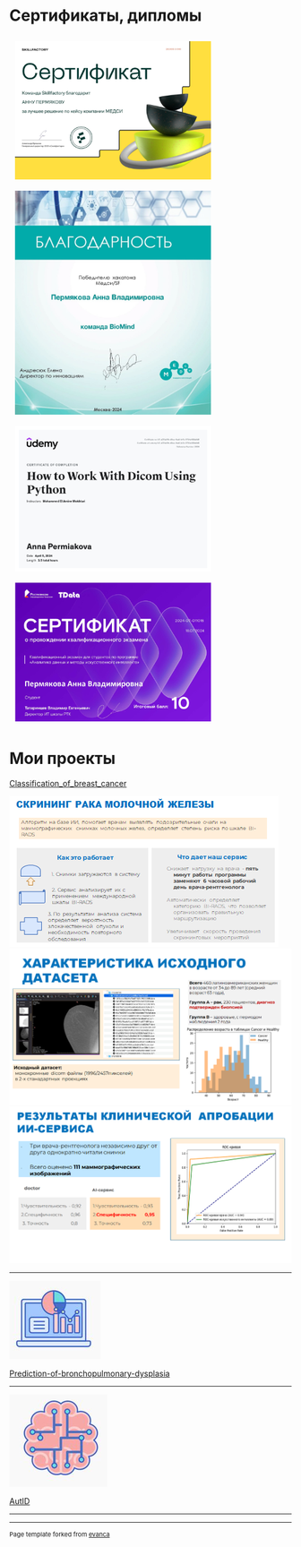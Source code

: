 # Сертификаты, дипломы 

<div style="display: flex; flex-wrap: wrap;">
  <img src="images/сертификат_х.jpg?raw=true" style="width: 350px; margin: 10px;"/>
  <img src="images/Благодарность.jpg?raw=true" style="width: 350px; margin: 10px;"/>
  <img src="images/серт.jpg?raw=true" style="width: 350px; margin: 10px;"/>
  <img src="images/Пермякова Анна Владимировна_серификат РТ_page-0001.jpg?raw=true" style="width: 350px; margin: 10px;"/>
</div>



# Мои проекты


[Classification_of_breast_cancer](https://github.com/annapermiakova/Stream-it_model_cancer_mammae/)


<img src="images/1.1.3.png?raw=true"/> 

<img src="images/1.1.5.png?raw=true"/> 

 <img src="images/1.1.4.png?raw=true"/> 
 
---
<img src="images/2.png?raw=true"/>

[Prediction-of-bronchopulmonary-dysplasia](https://github.com/annapermiakova/Prediction-of-bronchopulmonary-dysplasia/)


---
<img src="images/3.png?raw=true"/>

[AutID](https://github.com/annapermiakova/AutID/)



---




---
<p style="font-size:11px">Page template forked from <a href="https://github.com/evanca/quick-portfolio">evanca</a></p>
<!-- Remove above link if you don't want to attibute -->
